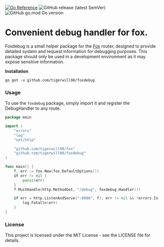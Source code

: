 [![Go Reference](https://pkg.go.dev/badge/github.com/tigerwill90/foxdebug.svg)](https://pkg.go.dev/github.com/tigerwill90/foxdebug)
![GitHub release (latest SemVer)](https://img.shields.io/github/v/release/tigerwill90/foxdebug)
![GitHub go.mod Go version](https://img.shields.io/github/go-mod/go-version/tigerwill90/foxdebug)

# Convenient debug handler for fox.

Foxdebug is a small helper package for the [Fox](github.com/tigerwill90/fox) router, designed to provide detailed system and 
request information for debugging purposes. This package should only be used in a development environment as it may expose 
sensitive information.

**Installation**
````shell
go get -u github.com/tigerwill90/foxdebug
````

### Usage
To use the `foxdebug` package, simply import it and register the DebugHandler to any route.
````go
package main

import (
	"errors"
	"log"
	"net/http"

	"github.com/tigerwill90/fox"
	"github.com/tigerwill90/foxdebug"
)

func main() {
	f, err := fox.New(fox.DefaultOptions())
	if err != nil {
		panic(err)
	}
	f.MustHandle(http.MethodGet, "/debug", foxdebug.Handler())

	if err = http.ListenAndServe(":8080", f); err != nil && !errors.Is(err, http.ErrServerClosed) {
		log.Fatalln(err)
	}
}
````

### License
This project is licensed under the MIT License - see the LICENSE file for details.
